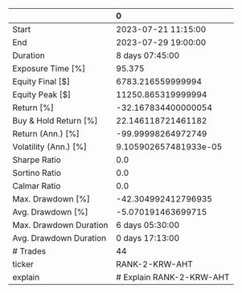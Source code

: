 |                        | 0                        |
|:-----------------------|:-------------------------|
| Start                  | 2023-07-21 11:15:00      |
| End                    | 2023-07-29 19:00:00      |
| Duration               | 8 days 07:45:00          |
| Exposure Time [%]      | 95.375                   |
| Equity Final [$]       | 6783.216559999994        |
| Equity Peak [$]        | 11250.865319999994       |
| Return [%]             | -32.167834400000054      |
| Buy & Hold Return [%]  | 22.146118721461182       |
| Return (Ann.) [%]      | -99.99998264972749       |
| Volatility (Ann.) [%]  | 9.105902657481933e-05    |
| Sharpe Ratio           | 0.0                      |
| Sortino Ratio          | 0.0                      |
| Calmar Ratio           | 0.0                      |
| Max. Drawdown [%]      | -42.304992412796935      |
| Avg. Drawdown [%]      | -5.070191463699715       |
| Max. Drawdown Duration | 6 days 05:30:00          |
| Avg. Drawdown Duration | 0 days 17:13:00          |
| # Trades               | 44                       |
| ticker                 | RANK-2-KRW-AHT           |
| explain                | # Explain RANK-2-KRW-AHT |